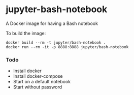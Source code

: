 # jupyter-bash-notebook

A Docker image for having a Bash notebook

To build the image:

    docker build --rm -t jupyter/bash-notebook .
    docker run --rm -it -p 8888:8888 jupyter/bash-notebook

### Todo

 - Install docker
 - Install docker-compose
 - Start on a default notebook
 - Start without password
